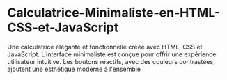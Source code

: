 # Calculatrice-Minimaliste-en-HTML-CSS-et-JavaScript
Une calculatrice élégante et fonctionnelle créée avec HTML, CSS et JavaScript. L'interface minimaliste est conçue pour offrir une expérience utilisateur intuitive. Les boutons réactifs, avec des couleurs contrastées, ajoutent une esthétique moderne à l'ensemble
